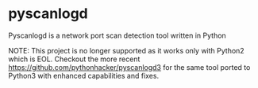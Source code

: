 pyscanlogd
==========

 Pyscanlogd is a network port scan detection tool written in Python

 NOTE: This project is no longer supported as it works only with Python2 which is EOL. Checkout the more recent https://github.com/pythonhacker/pyscanlogd3 for the same tool ported to Python3 with enhanced capabilities and fixes. 
